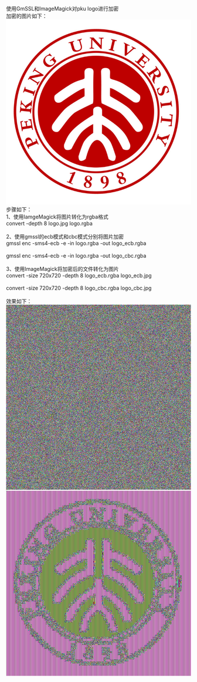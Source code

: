 使用GmSSL和ImageMagick对pku logo进行加密<br>
加密的图片如下：<br>
![](https://github.com/zhangyuchi1996/mimaxue_hw2/blob/master/logo/logo.jpg)
<br>步骤如下：<br>
1、使用IamgeMagick将图片转化为rgba格式<br>
convert -depth 8 logo.jpg logo.rgba<br><br>
2、使用gmssl的ecb模式和cbc模式分别将图片加密<br>
gmssl enc -sms4-ecb -e -in logo.rgba -out logo_ecb.rgba<br><br>
gmssl enc -sms4-ecb -e -in logo.rgba -out logo_cbc.rgba<br><br>
3、使用ImageMagick将加密后的文件转化为图片<br>
convert -size 720x720 -depth 8 logo_ecb.rgba logo_ecb.jpg<br><br>
convert -size 720x720 -depth 8 logo_cbc.rgba logo_cbc.jpg<br><br>
效果如下：<br>
![](https://github.com/zhangyuchi1996/mimaxue_hw2/blob/master/logo/logo_cbc.jpg)
![](https://github.com/zhangyuchi1996/mimaxue_hw2/blob/master/logo/logo_ecb.jpg)
